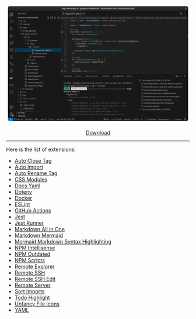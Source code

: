 ![Visual Studio Code: code preview, themes, editing with syntax highlighting](preview.gif)

<p align="center"> 
  <a href="Visual Studio Code.code-profile" download>
    Download
  </a>
</p>

---

Here is the list of extensions:

- [Auto Close Tag](https://marketplace.visualstudio.com/items?itemName=formulahendry.auto-close-tag)
- [Auto Import](https://marketplace.visualstudio.com/items?itemName=steoates.autoimport)
- [Auto Rename Tag](https://marketplace.visualstudio.com/items?itemName=formulahendry.auto-rename-tag)
- [CSS Modules](https://marketplace.visualstudio.com/items?itemName=clinyong.vscode-css-modules)
- [Docs Yaml](https://marketplace.visualstudio.com/items?itemName=docsmsft.docs-yaml)
- [Dotenv](<https://marketplace.visualstudio.com/items?itemName=mikestead.dotenv>)
- [Docker](https://marketplace.visualstudio.com/items?itemName=ms-azuretools.vscode-docker)
- [ESLint](https://marketplace.visualstudio.com/items?itemName=dbaeumer.vscode-eslint)
- [GitHub Actions](https://marketplace.visualstudio.com/items?itemName=github.vscode-github-actions)
- [Jest](https://marketplace.visualstudio.com/items?itemName=orta.vscode-jest)
- [Jest Runner](https://marketplace.visualstudio.com/items?itemName=firsttris.vscode-jest-runner)
- [Markdown All in One](https://marketplace.visualstudio.com/items?itemName=yzhang.markdown-all-in-one)
- [Markdown Mermaid](https://marketplace.visualstudio.com/items?itemName=bierner.markdown-mermaid)
- [Mermaid Markdown Syntax Highlighting](https://marketplace.visualstudio.com/items?itemName=bpruitt-goddard.mermaid-markdown-syntax-highlighting)
- [NPM Intellisense](https://marketplace.visualstudio.com/items?itemName=christian-kohler.npm-intellisense)
- [NPM Outdated](https://marketplace.visualstudio.com/items?itemName=mskelton.npm-outdated)
- [NPM Scripts](https://marketplace.visualstudio.com/items?itemName=rrehak.vscode-npm-scripts)
- [Remote Explorer](<https://marketplace.visualstudio.com/items?itemName=ms-vscode.remote-explorer>)
- [Remote SSH](https://marketplace.visualstudio.com/items?itemName=ms-vscode-remote.remote-ssh)
- [Remote SSH Edit](https://marketplace.visualstudio.com/items?itemName=ms-vscode-remote.remote-ssh-edit)
- [Remote Server](https://marketplace.visualstudio.com/items?itemName=ms-vscode-remote.remote-server)
- [Sort Imports](https://marketplace.visualstudio.com/items?itemName=amatiasq.sort-imports)
- [Todo Highlight](https://marketplace.visualstudio.com/items?itemName=wayou.vscode-todo-highlight)
- [Unfancy File Icons](https://marketplace.visualstudio.com/items?itemName=alexesprit.vscode-unfancy-file-icons)
- [YAML](https://marketplace.visualstudio.com/items?itemName=redhat.vscode-yaml)